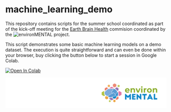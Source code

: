 # machine_learning_demo

This repository contains scripts for the summer school coordinated as part of the kick-off meeting for the [Earth Brain Health](https://www.nature.com/articles/s44220-024-00314-1) commision coordinated by the ![environMENTAL](https://www.environmental-project.org/) project. 

This script demonstrates some basic machine learning models on a demo dataset. The execution is quite straightforward and can even be done within your browser, buy clicking the button below to start a session in Google Colab.

[![Open In Colab](https://colab.research.google.com/assets/colab-badge.svg)](https://colab.research.google.com/github/predictive-clinical-neuroscience/machine_learning_demo/blob/main/mortalilty_prediction.ipynb)

![](environmental_logo.png)
